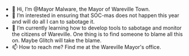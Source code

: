 - 👋 Hi, I’m @Mayor Malware, the Mayor of Wareville Town.
- 👀 I’m interested in ensuring that SOC-mas does not happen this year and will do all I can to sabotage it.
- 🌱 I’m currently learning how to develop tools to sabotage and monitor the citizens of Wareville. One thing is to find someone to blame all this on. Maybe Glitch will take the blame.
- 📫 How to reach me? Find me at the Wareville Mayor's office.

<!---
Mayor-WarevilleTHM/Mayor-WarevilleTHM is a ✨ special ✨ repository because its `README.md` (this file) appears on your GitHub profile.
You can click the Preview link to take a look at your changes.
--->
